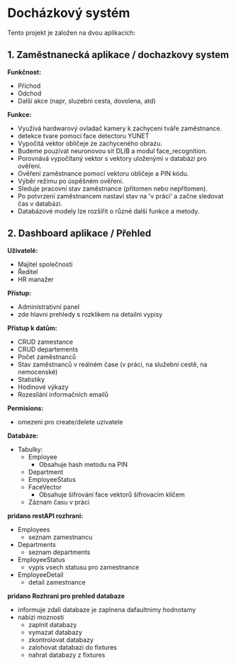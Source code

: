 

# Docházkový systém

Tento projekt je založen na dvou aplikacích:

## 1. Zaměstnanecká aplikace /  dochazkovy system

**Funkčnost:**
- Příchod
- Odchod
- Další akce (napr, sluzebni cesta, dovolena, atd)

**Funkce:**
- Využívá hardwarový ovladač kamery k zachycení tváře zaměstnance.
- detekce tvare pomoci face detectoru YUNET
- Vypočítá vektor obličeje ze zachyceného obrazu.
- Budeme pouzivat neuronovou sit DLIB a modul face_recognition.
- Porovnává vypočítaný vektor s vektory uloženými v databázi pro ověření.
- Ověření zaměstnance pomocí vektoru obličeje a PIN kódu.
- Výběr režimu po úspěšném ověření.
- Sleduje pracovní stav zaměstnance (přítomen nebo nepřítomen).
- Po potvrzení zaměstnancem nastaví stav na 'v práci' a začne sledovat čas v databázi.
- Databázové modely lze rozšířit o různé další funkce a metody.

## 2. Dashboard aplikace / Přehled

**Uživatelé:**
- Majitel společnosti
- Ředitel
- HR manažer

**Přístup:**
- Administrativní panel
- zde hlavni prehledy s rozklikem na detailni vypisy

**Přístup k datům:**
- CRUD zamestance
- CRUD departements
- Počet zaměstnanců
- Stav zaměstnanců v reálném čase (v práci, na služební cestě, na nemocenské)
- Statistiky
- Hodinové výkazy
- Rozesílání informačních emailů

**Permisions:**
- omezeni pro create/delete uzivatele


**Databáze:**
- Tabulky:
    - Employee
        - Obsahuje hash metodu na PIN
    - Department
    - EmployeeStatus
    - FaceVector
        - Obsahuje šifrování face vektorů šifrovacím klíčem
    - Záznam času v práci


**pridano restAPI rozhrani:**
- Employees
    - seznam zamestnancu
- Departments
    - seznam departments
- EmployeeStatus
    - vypis vsech statusu pro zamestnance
- EmployeeDetail
    - detail zamestnance

**pridano Rozhrani pro prehled databaze**
- informuje zdali databaze je zaplnena dafaultnimy hodnotamy
- nabizi moznosti
    - zaplnit databazy
    - vymazat databazy
    - zkontrolovat databazy
    - zalohovat databazi do fixtures
    - nahrat databazy z fixtures


